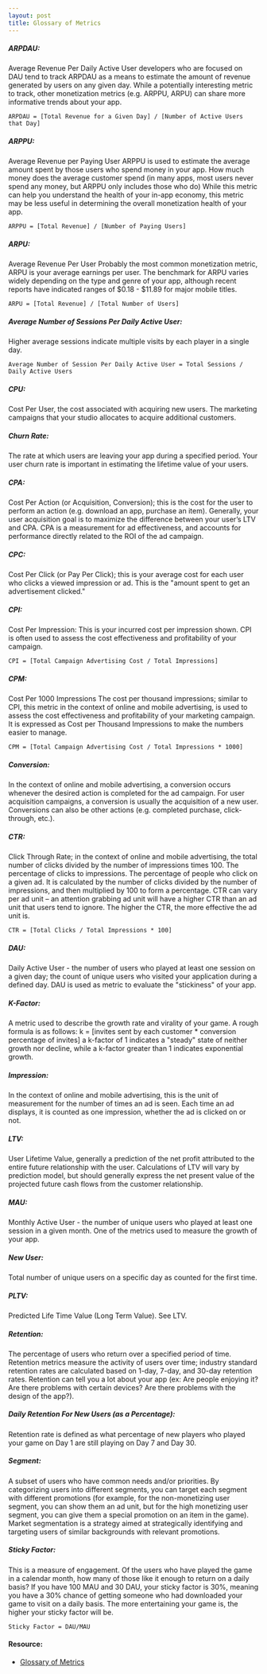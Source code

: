 ```yaml
---
layout: post
title: Glossary of Metrics
---
```


##### ARPDAU:
Average Revenue Per Daily Active User developers who are focused on DAU tend to track ARPDAU as a means to estimate the amount of revenue generated by users on any given day. While a potentially interesting metric to track, other monetization metrics (e.g. ARPPU, ARPU) can share more informative trends about your app.
```
ARPDAU = [Total Revenue for a Given Day] / [Number of Active Users that Day] 
```

##### ARPPU:
Average Revenue per Paying User ARPPU is used to estimate the average amount spent by those users who spend money in your app. How much money does the average customer spend (in many apps, most users never spend any money, but ARPPU only includes those who do) While this metric can help you understand the health of your in-app economy, this metric may be less useful in determining the overall monetization health of your app.
```
ARPPU = [Total Revenue] / [Number of Paying Users]
```

##### ARPU:
Average Revenue Per User Probably the most common monetization metric, ARPU is your average earnings per user. The benchmark for ARPU varies widely depending on the type and genre of your app, although recent reports have indicated ranges of $0.18 - $11.89 for major mobile titles.
```
ARPU = [Total Revenue] / [Total Number of Users]
```

##### Average Number of Sessions Per Daily Active User:
Higher average sessions indicate multiple visits by each player in a single day.
```
Average Number of Session Per Daily Active User = Total Sessions / Daily Active Users
```

##### CPU:
Cost Per User, the cost associated with acquiring new users. The marketing campaigns that your studio allocates to acquire additional customers.

##### Churn Rate:
The rate at which users are leaving your app during a specified period. Your user churn rate is important in estimating the lifetime value of your users.

##### CPA:
Cost Per Action (or Acquisition, Conversion); this is the cost for the user to perform an action (e.g. download an app, purchase an item). Generally, your user acquisition goal is to maximize the difference between your user’s LTV and CPA. CPA is a measurement for ad effectiveness, and accounts for performance directly related to the ROI of the ad campaign.

##### CPC:
Cost Per Click (or Pay Per Click); this is your average cost for each user who clicks a viewed impression or ad. This is the "amount spent to get an advertisement clicked."

##### CPI:
Cost Per Impression: This is your incurred cost per impression shown. CPI is often used to assess the cost effectiveness and profitability of your campaign.
```
CPI = [Total Campaign Advertising Cost / Total Impressions]
```

##### CPM:
Cost Per 1000 Impressions The cost per thousand impressions; similar to CPI, this metric in the context of online and mobile advertising, is used to assess the cost effectiveness and profitability of your marketing campaign. It is expressed as Cost per Thousand Impressions to make the numbers easier to manage.
```
CPM = [Total Campaign Advertising Cost / Total Impressions * 1000]
```

##### Conversion:
In the context of online and mobile advertising, a conversion occurs whenever the desired action is completed for the ad campaign. For user acquisition campaigns, a conversion is usually the acquisition of a new user. Conversions can also be other actions (e.g. completed purchase, click-through, etc.).

##### CTR:
Click Through Rate; in the context of online and mobile advertising, the total number of clicks divided by the number of impressions times 100. The percentage of clicks to impressions. The percentage of people who click on a given ad. It is calculated by the number of clicks divided by the number of impressions, and then multiplied by 100 to form a percentage. CTR can vary per ad unit – an attention grabbing ad unit will have a higher CTR than an ad unit that users tend to ignore. The higher the CTR, the more effective the ad unit is.
```
CTR = [Total Clicks / Total Impressions * 100]
```

##### DAU:
Daily Active User - the number of users who played at least one session on a given day; the count of unique users who visited your application during a defined day. DAU is used as metric to evaluate the "stickiness" of your app.

##### K-Factor:
A metric used to describe the growth rate and virality of your game. A rough formula is as follows: k = [invites sent by each customer * conversion percentage of invites] a k-factor of 1 indicates a "steady" state of neither growth nor decline, while a k-factor greater than 1 indicates exponential growth.

##### Impression:
In the context of online and mobile advertising, this is the unit of measurement for the number of times an ad is seen. Each time an ad displays, it is counted as one impression, whether the ad is clicked on or not.

##### LTV:
User Lifetime Value, generally a prediction of the net profit attributed to the entire future relationship with the user. Calculations of LTV will vary by prediction model, but should generally express the net present value of the projected future cash flows from the customer relationship.

##### MAU:
Monthly Active User - the number of unique users who played at least one session in a given month. One of the metrics used to measure the growth of your app.

##### New User:
Total number of unique users on a specific day as counted for the first time.

##### PLTV:
Predicted Life Time Value (Long Term Value). See LTV.

##### Retention:
The percentage of users who return over a specified period of time. Retention metrics measure the activity of users over time; industry standard retention rates are calculated based on 1-day, 7-day, and 30-day retention rates. Retention can tell you a lot about your app (ex: Are people enjoying it? Are there problems with certain devices? Are there problems with the design of the app?).

##### Daily Retention For New Users (as a Percentage):
Retention rate is defined as what percentage of new players who played your game on Day 1 are still playing on Day 7 and Day 30.

##### Segment:
A subset of users who have common needs and/or priorities. By categorizing users into different segments, you can target each segment with different promotions (for example, for the non-monetizing user segment, you can show them an ad unit, but for the high monetizing user segment, you can give them a special promotion on an item in the game). Market segmentation is a strategy aimed at strategically identifying and targeting users of similar backgrounds with relevant promotions.

##### Sticky Factor:
This is a measure of engagement. Of the users who have played the game in a calendar month, how many of those like it enough to return on a daily basis? If you have 100 MAU and 30 DAU, your sticky factor is 30%, meaning you have a 30% chance of getting someone who had downloaded your game to visit on a daily basis. The more entertaining your game is, the higher your sticky factor will be.
```
Sticky Factor = DAU/MAU
```

#### Resource:
* [Glossary of Metrics](https://unity3d.com/learn/tutorials/topics/analytics/glossary-metrics)